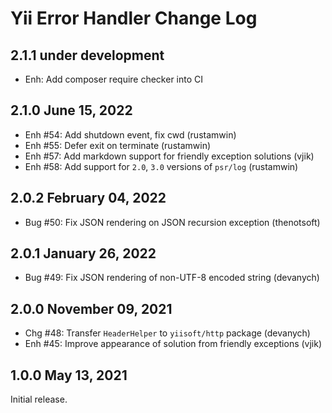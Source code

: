 # Yii Error Handler Change Log

## 2.1.1 under development

- Enh: Add composer require checker into CI

## 2.1.0 June 15, 2022

- Enh #54: Add shutdown event, fix cwd (rustamwin)
- Enh #55: Defer exit on terminate (rustamwin)
- Enh #57: Add markdown support for friendly exception solutions (vjik)
- Enh #58: Add support for `2.0`, `3.0` versions of `psr/log` (rustamwin)

## 2.0.2 February 04, 2022

- Bug #50: Fix JSON rendering on JSON recursion exception (thenotsoft)

## 2.0.1 January 26, 2022

- Bug #49: Fix JSON rendering of non-UTF-8 encoded string (devanych)

## 2.0.0 November 09, 2021

- Chg #48: Transfer `HeaderHelper` to `yiisoft/http` package (devanych)
- Enh #45: Improve appearance of solution from friendly exceptions (vjik)

## 1.0.0 May 13, 2021

Initial release.
